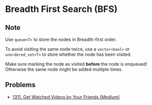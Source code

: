 # Breadth First Search (BFS)

## Note

Use `queue<T>` to store the nodes in Breadth-first order.

To avoid visiting the same node twice, use a `vector<bool>` or `unordered_set<T>` to store whether the node has been visited.

Make sure marking the node as visited **before** the node is enqueued! Otherwise the same node might be added multiple times.

## Problems

* [1311. Get Watched Videos by Your Friends (Medium)](https://leetcode.com/problems/get-watched-videos-by-your-friends/)